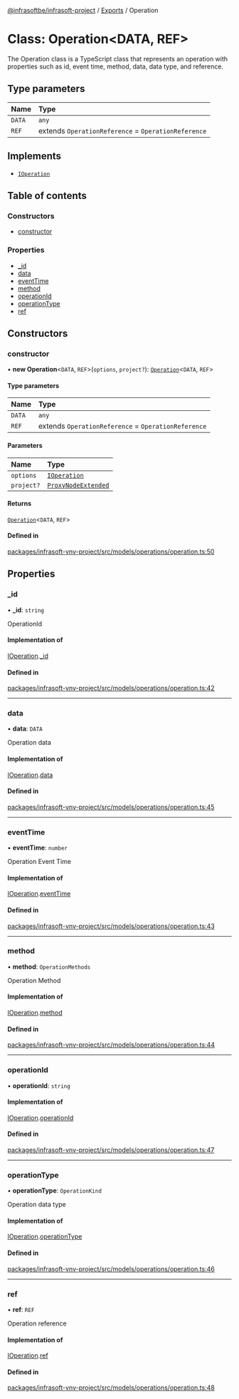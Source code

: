 [@infrasoftbe/infrasoft-project](../README.md) / [Exports](../modules.md) / Operation

# Class: Operation\<DATA, REF\>

The Operation class is a TypeScript class that represents an operation with properties such as id,
event time, method, data, data type, and reference.

## Type parameters

| Name | Type |
| :------ | :------ |
| `DATA` | `any` |
| `REF` | extends `OperationReference` = `OperationReference` |

## Implements

- [`IOperation`](../interfaces/IOperation.md)

## Table of contents

### Constructors

- [constructor](Operation.md#constructor)

### Properties

- [\_id](Operation.md#_id)
- [data](Operation.md#data)
- [eventTime](Operation.md#eventtime)
- [method](Operation.md#method)
- [operationId](Operation.md#operationid)
- [operationType](Operation.md#operationtype)
- [ref](Operation.md#ref)

## Constructors

### constructor

• **new Operation**\<`DATA`, `REF`\>(`options`, `project?`): [`Operation`](Operation.md)\<`DATA`, `REF`\>

#### Type parameters

| Name | Type |
| :------ | :------ |
| `DATA` | `any` |
| `REF` | extends `OperationReference` = `OperationReference` |

#### Parameters

| Name | Type |
| :------ | :------ |
| `options` | [`IOperation`](../interfaces/IOperation.md) |
| `project?` | [`ProxyNodeExtended`](../modules.md#proxynodeextended) |

#### Returns

[`Operation`](Operation.md)\<`DATA`, `REF`\>

#### Defined in

[packages/infrasoft-vnv-project/src/models/operations/operation.ts:50](https://github.com/infrasoftbe/Infrasoft-vnv-ritual-project/blob/8c55713745804fbf004d7add2c4b90690c1560d1/src/models/operations/operation.ts#L50)

## Properties

### \_id

• **\_id**: `string`

OperationId

#### Implementation of

[IOperation](../interfaces/IOperation.md).[_id](../interfaces/IOperation.md#_id)

#### Defined in

[packages/infrasoft-vnv-project/src/models/operations/operation.ts:42](https://github.com/infrasoftbe/Infrasoft-vnv-ritual-project/blob/8c55713745804fbf004d7add2c4b90690c1560d1/src/models/operations/operation.ts#L42)

___

### data

• **data**: `DATA`

Operation data

#### Implementation of

[IOperation](../interfaces/IOperation.md).[data](../interfaces/IOperation.md#data)

#### Defined in

[packages/infrasoft-vnv-project/src/models/operations/operation.ts:45](https://github.com/infrasoftbe/Infrasoft-vnv-ritual-project/blob/8c55713745804fbf004d7add2c4b90690c1560d1/src/models/operations/operation.ts#L45)

___

### eventTime

• **eventTime**: `number`

Operation Event Time

#### Implementation of

[IOperation](../interfaces/IOperation.md).[eventTime](../interfaces/IOperation.md#eventtime)

#### Defined in

[packages/infrasoft-vnv-project/src/models/operations/operation.ts:43](https://github.com/infrasoftbe/Infrasoft-vnv-ritual-project/blob/8c55713745804fbf004d7add2c4b90690c1560d1/src/models/operations/operation.ts#L43)

___

### method

• **method**: `OperationMethods`

Operation Method

#### Implementation of

[IOperation](../interfaces/IOperation.md).[method](../interfaces/IOperation.md#method)

#### Defined in

[packages/infrasoft-vnv-project/src/models/operations/operation.ts:44](https://github.com/infrasoftbe/Infrasoft-vnv-ritual-project/blob/8c55713745804fbf004d7add2c4b90690c1560d1/src/models/operations/operation.ts#L44)

___

### operationId

• **operationId**: `string`

#### Implementation of

[IOperation](../interfaces/IOperation.md).[operationId](../interfaces/IOperation.md#operationid)

#### Defined in

[packages/infrasoft-vnv-project/src/models/operations/operation.ts:47](https://github.com/infrasoftbe/Infrasoft-vnv-ritual-project/blob/8c55713745804fbf004d7add2c4b90690c1560d1/src/models/operations/operation.ts#L47)

___

### operationType

• **operationType**: `OperationKind`

Operation data type

#### Implementation of

[IOperation](../interfaces/IOperation.md).[operationType](../interfaces/IOperation.md#operationtype)

#### Defined in

[packages/infrasoft-vnv-project/src/models/operations/operation.ts:46](https://github.com/infrasoftbe/Infrasoft-vnv-ritual-project/blob/8c55713745804fbf004d7add2c4b90690c1560d1/src/models/operations/operation.ts#L46)

___

### ref

• **ref**: `REF`

Operation reference

#### Implementation of

[IOperation](../interfaces/IOperation.md).[ref](../interfaces/IOperation.md#ref)

#### Defined in

[packages/infrasoft-vnv-project/src/models/operations/operation.ts:48](https://github.com/infrasoftbe/Infrasoft-vnv-ritual-project/blob/8c55713745804fbf004d7add2c4b90690c1560d1/src/models/operations/operation.ts#L48)
